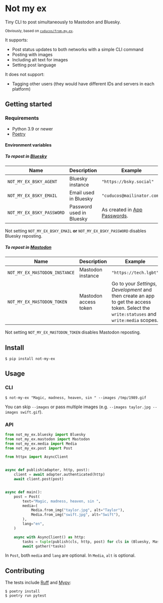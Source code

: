 # Not my ex

Tiny CLI to post simultaneously to Mastodon and Bluesky.

<small>Obviously, based on [`cuducos/from-my-ex`](https://github.com/cuducos/from-my-ex).</small>

It supports:
* Post status updates to both networks with a simple CLI command
* Posting with images
* Including alt text for images
* Setting post language

It does not support:
* Tagging other users (they would have different IDs and servers in each platform)

## Getting started

### Requirements

* Python 3.9 or newer
* [Poetry](https://python-poetry.org)

#### Environment variables

##### To repost in [Bluesky](https://bsky.app)

| Name | Description | Example | Default value |
|---|---|---|---|
| `NOT_MY_EX_BSKY_AGENT` | Bluesky instance | `"https://bsky.social"` | `"https://bsky.social"` |
| `NOT_MY_EX_BSKY_EMAIL` | Email used in Bluesky | `"cuducos@mailinator.com"` | `None` |
| `NOT_MY_EX_BSKY_PASSWORD` | Password used in Bluesky | As created in [App Passwords](https://bsky.app/settings/app-passwords). | `None` |

Not setting `NOT_MY_EX_BSKY_EMAIL` **or** `NOT_MY_EX_BSKY_PASSWORD` disables Bluesky reposting.

##### To repost in [Mastodon](https://joinmastodon.org/)

| Name | Description | Example | Default value |
|---|---|---|---|
| `NOT_MY_EX_MASTODON_INSTANCE` | Mastodon instance | `"https://tech.lgbt"` | `"https://mastodon.social"` |
| `NOT_MY_EX_MASTODON_TOKEN` | Mastodon access token | Go to your _Settings_, _Development_ and then create an app to get the access token. Select the `write:statuses` and `write:media` scopes. | `None` |

Not setting `NOT_MY_EX_MASTODON_TOKEN` disables Mastodon reposting.

## Install

```console
$ pip install not-my-ex
```

## Usage


### CLI

```console
$ not-my-ex "Magic, madness, heaven, sin " --images /tmp/1989.gif
```

You can skip `--images` or pass multiple images  (e.g. `--images taylor.jpg --images swift.gif`).

### API

```python
from not_my_ex.bluesky import Bluesky
from not_my_ex.mastodon import Mastodon
from not_my_ex.media import Media
from not_my_ex.post import Post

from httpx import AsyncClient


async def publish(adapter, http, post):
    client = await adapter.authenticated(http)
    await client.post(post)


async def main():
    post = Post(
        text="Magic, madness, heaven, sin ",
        media=(
            Media.from_img("taylor.jpg", alt="Taylor"),
            Media.from_img("swift.jpg", alt="Swift"),
        ),
        lang="en",
    )

    async with AsyncClient() as http:
        tasks = tuple(publish(cls, http, post) for cls in (Bluesky, Mastodon))
        await gather(*tasks)
```

In `Post`, both `media` and `lang` are optional. In `Media`, `alt` is optional.

## Contributing

The tests include [Ruff](https://docs.astral.sh/ruff/) and [Mypy](https://www.mypy-lang.org/):

```console
$ poetry install
$ poetry run pytest
```
